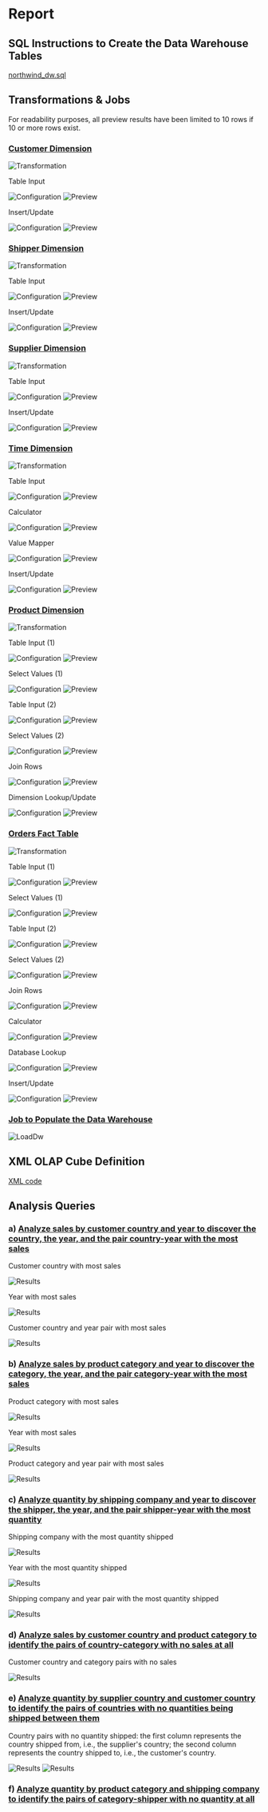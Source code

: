 # Report

## SQL Instructions to Create the Data Warehouse Tables

[northwind_dw.sql](../sql/northwind_dw.sql)

## Transformations & Jobs

For readability purposes, all preview results have been limited to 10 rows if 10 or more rows exist.

### [Customer Dimension](../etl/DimCustomer.ktr)

![Transformation](screenshots/DimCustomer/DimCustomer.png)

Table Input

![Configuration](screenshots/DimCustomer/TableInput.configuration.png)
![Preview](screenshots/DimCustomer/TableInput.preview.png)

Insert/Update

![Configuration](screenshots/DimCustomer/InsertUpdate.configuration.png)
![Preview](screenshots/DimCustomer/InsertUpdate.preview.png)

### [Shipper Dimension](../etl/DimShipper.ktr)

![Transformation](screenshots/DimShipper/DimShipper.png)

Table Input

![Configuration](screenshots/DimShipper/TableInput.configuration.png)
![Preview](screenshots/DimShipper/TableInput.preview.png)

Insert/Update

![Configuration](screenshots/DimShipper/InsertUpdate.configuration.png)
![Preview](screenshots/DimShipper/InsertUpdate.preview.png)

### [Supplier Dimension](../etl/DimSupplier.ktr)

![Transformation](screenshots/DimSupplier/DimSupplier.png)

Table Input

![Configuration](screenshots/DimSupplier/TableInput.configuration.png)
![Preview](screenshots/DimSupplier/TableInput.preview.png)

Insert/Update

![Configuration](screenshots/DimSupplier/InsertUpdate.configuration.png)
![Preview](screenshots/DimSupplier/InsertUpdate.preview.png)

### [Time Dimension](../etl/DimTime.ktr)

![Transformation](screenshots/DimTime/DimTime.png)

Table Input

![Configuration](screenshots/DimTime/TableInput.configuration.png)
![Preview](screenshots/DimTime/TableInput.preview.png)

Calculator

![Configuration](screenshots/DimTime/Calculator.configuration.png)
![Preview](screenshots/DimTime/Calculator.preview.png)

Value Mapper

![Configuration](screenshots/DimTime/ValueMapper.configuration.png)
![Preview](screenshots/DimTime/ValueMapper.preview.png)

Insert/Update

![Configuration](screenshots/DimTime/InsertUpdate.configuration.png)
![Preview](screenshots/DimTime/InsertUpdate.preview.png)

### [Product Dimension](../etl/DimProduct.ktr)

![Transformation](screenshots/DimProduct/DimProduct.png)

Table Input (1)

![Configuration](screenshots/DimProduct/TableInput.1.configuration.png)
![Preview](screenshots/DimProduct/TableInput.1.preview.png)

Select Values (1)

![Configuration](screenshots/DimProduct/SelectValues.1.configuration.png)
![Preview](screenshots/DimProduct/SelectValues.1.preview.png)

Table Input (2)

![Configuration](screenshots/DimProduct/TableInput.2.configuration.png)
![Preview](screenshots/DimProduct/TableInput.2.preview.png)

Select Values (2)

![Configuration](screenshots/DimProduct/SelectValues.2.configuration.png)
![Preview](screenshots/DimProduct/SelectValues.2.preview.png)

Join Rows

![Configuration](screenshots/DimProduct/JoinRows.configuration.png)
![Preview](screenshots/DimProduct/JoinRows.preview.png)

Dimension Lookup/Update

![Configuration](screenshots/DimProduct/DimensionLookupUpdate.configuration.png)
![Preview](screenshots/DimProduct/DimensionLookupUpdate.preview.png)

### [Orders Fact Table](../etl/FactOrder.ktr)

![Transformation](screenshots/FactOrder/FactOrder.png)

Table Input (1)

![Configuration](screenshots/FactOrder/TableInput.1.configuration.png)
![Preview](screenshots/FactOrder/TableInput.1.preview.png)

Select Values (1)

![Configuration](screenshots/FactOrder/SelectValues.1.configuration.png)
![Preview](screenshots/FactOrder/SelectValues.1.preview.png)

Table Input (2)

![Configuration](screenshots/FactOrder/TableInput.2.configuration.png)
![Preview](screenshots/FactOrder/TableInput.2.preview.png)

Select Values (2)

![Configuration](screenshots/FactOrder/SelectValues.2.configuration.png)
![Preview](screenshots/FactOrder/SelectValues.2.preview.png)

Join Rows

![Configuration](screenshots/FactOrder/JoinRows.configuration.png)
![Preview](screenshots/FactOrder/JoinRows.preview.png)

Calculator

![Configuration](screenshots/FactOrder/Calculator.configuration.png)
![Preview](screenshots/FactOrder/Calculator.preview.png)

Database Lookup

![Configuration](screenshots/FactOrder/DatabaseLookup.configuration.png)
![Preview](screenshots/FactOrder/DatabaseLookup.preview.png)

Insert/Update

![Configuration](screenshots/FactOrder/InsertUpdate.configuration.png)
![Preview](screenshots/FactOrder/InsertUpdate.preview.png)

### [Job to Populate the Data Warehouse](../etl/LoadDw.kjb)

![LoadDw](screenshots/LoadDw.png)

## XML OLAP Cube Definition

[XML code](../olap/northwind_dw.xml)

## Analysis Queries

### a) [Analyze sales by customer country and year to discover the country, the year, and the pair country-year with the most sales](../analysis/customer-country-year.md)

Customer country with most sales

![Results](screenshots/queries/customer-country-most-sales.png)

Year with most sales

![Results](screenshots/queries/year-most-sales.png)

Customer country and year pair with most sales

![Results](screenshots/queries/customer-country-year-pair-most-sales.png)

### b) [Analyze sales by product category and year to discover the category, the year, and the pair category-year with the most sales](../analysis/product-category-year.md)

Product category with most sales

![Results](screenshots/queries/product-category-most-sales.png)

Year with most sales

![Results](screenshots/queries/year-most-sales.png)

Product category and year pair with most sales

![Results](screenshots/queries/product-category-year-most-sales.png)

### c) [Analyze quantity by shipping company and year to discover the shipper, the year, and the pair shipper-year with the most quantity](../analysis/shipping-company-year.md)

Shipping company with the most quantity shipped

![Results](screenshots/queries/shipper-most-quantity.png)

Year with the most quantity shipped

![Results](screenshots/queries/year-most-quantity.png)

Shipping company and year pair with the most quantity shipped

![Results](screenshots/queries/shipper-year-pair-most-quantity.png)

### d) [Analyze sales by customer country and product category to identify the pairs of country-category with no sales at all](../analysis/customer-country-product-category.md)

Customer country and category pairs with no sales

![Results](screenshots/queries/customer-country-product-category-no-sales.png)

### e) [Analyze quantity by supplier country and customer country to identify the pairs of countries with no quantities being shipped between them](../analysis/supplier-country-customer-country.md)

Country pairs with no quantity shipped: the first column represents the country shipped from,
i.e., the supplier's country; the second column represents the country shipped to,
i.e., the customer's country.

![Results](screenshots/queries/country-pairs-with-no-quantity-shipped.1.png)
![Results](screenshots/queries/country-pairs-with-no-quantity-shipped.2.png)

### f) [Analyze quantity by product category and shipping company to identify the pairs of category-shipper with no quantity at all](../analysis/product-category-shipping-company.md)
